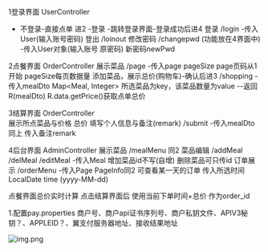 1登录界面 UserController 
- 不登录-直接点单 进2
-登录 -跳转登录界面-登录成功后进4
  登录 /login 
    -传入User(输入账号密码)
  登出 /loinout 
修改密码 /changepwd  (功能放在4界面中)
    -传入User对象(输入账号 原密码) 新密码newPwd
  
2点餐界面 OrderController
展示菜品 /page
    -传入page pageSize page页码从1开始 pageSize每页数据量
添加菜品，展示总价(购物车)-确认后进3  /shopping
    -传入mealDto  Map<Meal, Integer> 所选菜品为key，该菜品数量为value
    --返回 R(mealDto) R.data.getPrice()获取点单总价

3结算界面 OrderController  
展示所点菜品与价格 总价  填写个人信息与备注(remark)  /submit
    -传入mealDto 同上  传入备注remark


4后台界面 AdminController
展示菜品    /mealMenu
    同2
菜品编辑    /addMeal /delMeal /editMeal
    -传入Meal 增加菜品id不写(自增)  删除菜品可只传id
订单展示    /orderMenu
    -传入Page PageInfo同2  可查看某一天的订单 传入所选时间LocalDate time (yyyy-MM-dd)

    


点餐界面总价实时计算
点击结算界面后 使用当前下单时间+总价 作为order_id



1.配置pay.properties
商户号、商户api证书序列号、商户私钥文件、APIV3秘钥？、APPLEID？、翼支付服务器地址、接收结果地址

![img.png](img.png)